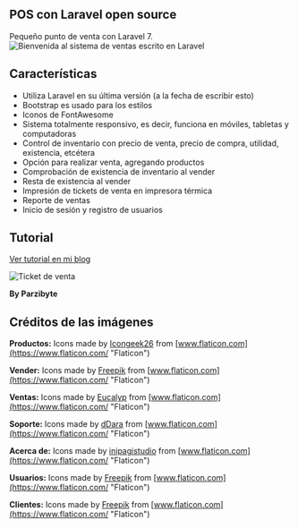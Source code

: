 ## POS con Laravel open source
Pequeño punto de venta con Laravel 7.
![Bienvenida al sistema de ventas escrito en Laravel](https://parzibyte.me/blog/wp-content/uploads/2020/03/Bienvenida-al-sistema-de-ventas-%C3%8Dndice-con-opciones-para-vender-ver-productos-o-ventas.png)

## Características

-   Utiliza Laravel en su última versión (a la fecha de escribir esto)
-   Bootstrap es usado para los estilos
-   Iconos de FontAwesome
-   Sistema totalmente responsivo, es decir, funciona en móviles, tabletas y computadoras
-   Control de inventario con precio de venta, precio de compra, utilidad, existencia, etcétera
-   Opción para realizar venta, agregando productos
-   Comprobación de existencia de inventario al vender
-   Resta de existencia al vender
-   Impresión de tickets de venta en impresora térmica
-   Reporte de ventas
-   Inicio de sesión y registro de usuarios
## Tutorial

[Ver tutorial en mi blog](https://parzibyte.me/blog/2020/03/06/sistema-ventas-laravel-bootstrap-mysql-open-source/)

![Ticket de venta](https://parzibyte.me/blog/wp-content/uploads/2020/03/Ticket-de-venta-impreso-desde-PDV-con-Laravel.jpg)

**By Parzibyte**
  

## Créditos de las imágenes

  

**Productos:** Icons made by [Icongeek26](https://www.flaticon.com/authors/icongeek26  "Icongeek26") from [www.flaticon.com](https://www.flaticon.com/  "Flaticon")

**Vender:** Icons made by [Freepik](https://www.flaticon.com/authors/freepik  "Freepik") from [www.flaticon.com](https://www.flaticon.com/  "Flaticon")

**Ventas:** Icons made by [Eucalyp](https://www.flaticon.com/authors/eucalyp  "Eucalyp") from [www.flaticon.com](https://www.flaticon.com/  "Flaticon")

**Soporte:** Icons made by [dDara](https://www.flaticon.com/authors/ddara  "dDara") from [www.flaticon.com](https://www.flaticon.com/  "Flaticon")

**Acerca de:** Icons made by [inipagistudio](https://www.flaticon.com/authors/inipagistudio  "inipagistudio") from [www.flaticon.com](https://www.flaticon.com/  "Flaticon")

**Usuarios:** Icons made by [Freepik](https://www.flaticon.com/authors/freepik  "Freepik") from [www.flaticon.com](https://www.flaticon.com/  "Flaticon")

**Clientes:** Icons made by [Freepik](https://www.flaticon.com/authors/freepik "Freepik") from [www.flaticon.com](https://www.flaticon.com/ "Flaticon")
